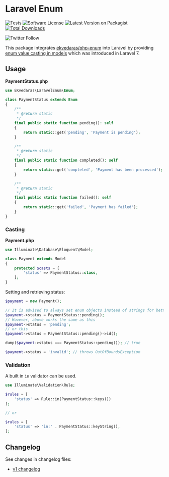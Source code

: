 # Laravel Enum

![Tests](https://github.com/ekvedaras/laravel-enum/workflows/run-tests/badge.svg)
[![Software License](https://img.shields.io/badge/license-MIT-brightgreen.svg?style=flat)](LICENSE)
[![Latest Version on Packagist](https://img.shields.io/packagist/v/ekvedaras/laravel-enum.svg?style=flat)](https://packagist.org/packages/ekvedaras/laravel-enum)
[![Total Downloads](https://img.shields.io/packagist/dt/ekvedaras/laravel-enum.svg?style=flat)](https://packagist.org/packages/ekvedaras/laravel-enum)

![Twitter Follow](https://img.shields.io/twitter/follow/ekvedaras?style=plastic)


This package integrates [ekvedaras/php-enum](https://github.com/ekvedaras/php-enum)
into Laravel by providing [enum value casting in models](https://laravel.com/docs/7.x/eloquent-mutators#custom-casts) which was introduced in Laravel 7.

## Usage

**PaymentStatus.php**
```php
use EKvedaras\LaravelEnum\Enum;

class PaymentStatus extends Enum
{
    /**
     * @return static
     */
    final public static function pending(): self
    {
        return static::get('pending', 'Payment is pending');
    }

    /**
     * @return static
     */
    final public static function completed(): self
    {
        return static::get('completed', 'Payment has been processed');
    }

    /**
     * @return static
     */
    final public static function failed(): self
    {
        return static::get('failed', 'Payment has failed');
    }
}
```

### Casting

**Payment.php**
```php
use Illuminate\Database\Eloquent\Model;

class Payment extends Model
{
    protected $casts = [
        'status' => PaymentStatus::class,
    ];
}
```

Setting and retrieving status:
```php
$payment = new Payment();

// It is advised to always set enum objects instead of strings for better usage analysis
$payment->status = PaymentStatus::pending();
// However, above works the same as this
$payment->status = 'pending';
// or this
$payment->status = PaymentStatus::pending()->id();

dump($payment->status === PaymentStatus::pending()); // true

$payment->status = 'invalid'; // throws OutOfBoundsException
```

### Validation

A built in `in` validator can be used.

```php
use Illuminate\Validation\Rule;

$rules = [
    'status' => Rule::in(PaymentStatus::keys())
];

// or

$rules = [
    'status' => 'in:' . PaymentStatus::keyString(),
];
```

## Changelog

See changes in changelog files:

* [v1 changelog](CHANGELOG-1.x.md)
